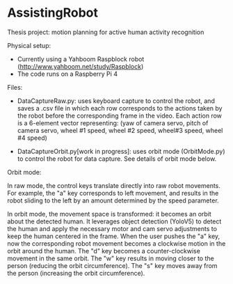 # AssistingRobot
Thesis project: motion planning for active human activity recognition

Physical setup:
* Currently using a Yahboom Raspblock robot (http://www.yahboom.net/study/Raspblock)
* The code runs on a Raspberry Pi 4

Files:
* DataCaptureRaw.py: uses keyboard capture to control the robot, and saves a .csv file in which each row corresponds to the actions taken by the robot before the corresponding frame in the video. Each action row is a 6-element vector representing: (yaw of camera servo, pitch of camera servo, wheel #1 speed, wheel #2 speed, wheel#3 speed, wheel #4 speed)

* DataCaptureOrbit.py[work in progress]: uses orbit mode (OrbitMode.py) to control the robot for data capture. See details of orbit mode below.

Orbit mode:

In raw mode, the control keys translate directly into raw robot movements. For example, the "a" key corresponds to left movement, and results in the robot sliding to the left by an amount determined by the speed parameter.

In orbit mode, the movement space is transformed: it becomes an orbit about the detected human. It leverages object detection (YoloV5) to detect the human and apply the necessary motor and cam servo adjustments to keep the human centered in the frame. When the user pushes the "a" key, now the corresponding robot movement becomes a clockwise motion in the orbit around the human. The "d" key becomes a counter-clockwise movement in the same orbit. The "w" key results in moving closer to the person (reducing the orbit circumference). The "s" key moves away from the person (increasing the orbit circumference).
